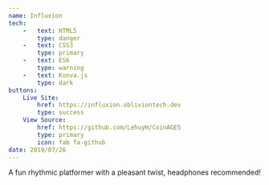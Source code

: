 ```yaml
---
name: Influxion 
tech: 
    -   text: HTML5
        type: danger
    -   text: CSS3
        type: primary
    -   text: ES6
        type: warning
    -   text: Konva.js
        type: dark
buttons:
    Live Site: 
        href: https://influxion.obliviontech.dev
        type: success
    View Source:
        href: https://github.com/LehuyH/CoinAGES
        type: primary
        icon: fab fa-github 
date: 2019/07/26
---
```


A fun rhythmic platformer with a pleasant twist, headphones recommended!  